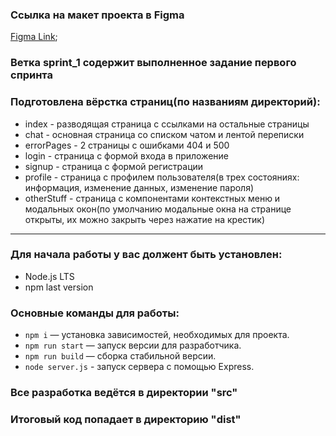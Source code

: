 ### Ссылка на макет проекта в Figma
[Figma Link](https://www.figma.com/file/NxyJYwvAeJ0tmIFHNY0yi0/Chat_external_link-(Copy)?node-id=0%3A1);


### Ветка sprint_1 содержит выполненное задание первого спринта

### Подготовлена вёрстка страниц(по названиям директорий):
- index - разводящая страница с ссылками на остальные страницы
- chat - основная страница со списком чатом и лентой переписки
- errorPages - 2 страницы с ошибками 404 и 500
- login - страница с формой входа в приложение
- signup - страница с формой регистрации
- profile - страница с профилем пользователя(в трех состояниях: информация, изменение данных, изменение пароля)
- otherStuff - страница с компонентами контекстных меню и модальных окон(по умолчанию модальные окна на странице открыты,
их можно закрыть через нажатие на крестик)
---

### Для начала работы у вас должент быть установлен:

- Node.js LTS
- npm last version

### Основные команды для работы:

- `npm i` — установка зависимостей, необходимых для проекта.
- `npm run start` — запуск версии для разработчика.
- `npm run build` — сборка стабильной версии.
- `node server.js` - запуск сервера с помощью Express.

### Все разработка ведётся в директории "src"
### Итоговый код попадает в директорию "dist"
